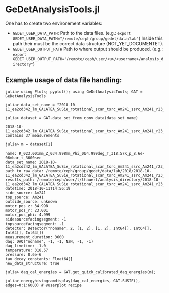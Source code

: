 # GeDetAnalysisTools.jl 

One has to create two environement variables:

- `GEDET_USER_DATA_PATH`: Path to the data files. (e.g.: `export GEDET_USER_DATA_PATH="/remote/ceph/group/gedet/data/lab"`) 
Inside this path their must be the correct data structure (NOT_YET_DOCUMENTET).
- `GEDET_USER_OUTPUT_PATH` Path to where output should be produced. (e.g.: `export GEDET_USER_OUTPUT_PATH="/remote/ceph/user/<u>/<username>/analysis_directory"`)

## Example usage of data file handling:
```
julia> using Plots; pyplot(); using GeDetAnalysisTools; GAT = GeDetAnalysisTools

julia> data_set_name = "2018-10-11_ea2cd342_lm_GALATEA_SuSie_rotational_scan_tsrc_Am241_ssrc_Am241_r23_z35";

julia> dataset = GAT.data_set_from_conv_data(data_set_name)

2018-10-11_ea2cd342_lm_GALATEA_SuSie_rotational_scan_tsrc_Am241_ssrc_Am241_r23_z35
contains 37 measurements

julia> m = dataset[1]

name: R_023.001mm_Z_034.998mm_Phi_004.999deg_T_318.57K_p_8.6e-06mbar_t_3600sec
data_set_name: 2018-10-11_ea2cd342_lm_GALATEA_SuSie_rotational_scan_tsrc_Am241_ssrc_Am241_r23_z35
path_to_raw_data: /remote/ceph/group/gedet/data/lab/2018/2018-10-11_ea2cd342_lm_GALATEA_SuSie_rotational_scan_tsrc_Am241_ssrc_Am241_r23_z35/raw_data
results_path: /remote/ceph/user/l/lhauert/analysis_directory/2018-10-11_ea2cd342_lm_GALATEA_SuSie_rotational_scan_tsrc_Am241_ssrc_Am241_r23_z35
datetime: 2018-10-11T14:56:19
side_source: Am241
top_source: Am241
outside_source: unknown
motor_pos_z: 34.998
motor_pos_r: 23.001
motor_pos_phi: 4.999
sidesourcefacingsegment: -1
topsourcefacingsegment: -1
detector: Detector("noname", 2, [1, 2], [1, 2], Int64[], Int64[], Int64[], Int64[])
measurement_duration: 3600
daq: DAQ("noname", -1, -1, NaN, -1, -1)
daq_livetime: -1.0
temperature: 318.57
pressure: 8.6e-6
tau_decay_constants: Float64[]
new_data_structure: true

julia> daq_cal_energies = GAT.get_quick_calibrated_daq_energies(m);

julia> energyhistogramdisplay(daq_cal_energies, GAT.SUSIE(), edges=0:1:6000) # @userplot recipe
```
